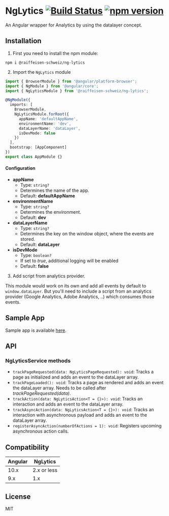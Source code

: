 # NgLytics [![Build Status](https://travis-ci.org/Raiffeisen-Schweiz/ng-lytics.svg?branch=master)](https://travis-ci.org/Raiffeisen-Schweiz/ng-lytics) [![npm version](https://badge.fury.io/js/%40raiffeisen-schweiz%2Fng-lytics.svg)](https://badge.fury.io/js/%40raiffeisen-schweiz%2Fng-lytics)

An Angular wrapper for Analytics by using the datalayer concept.

## Installation

1. First you need to install the npm module:

`npm i @raiffeisen-schweiz/ng-lytics`

2. Import the `NgLytics` module

```typescript
import { BrowserModule } from '@angular/platform-browser';
import { NgModule } from '@angular/core';
import { NgLyticsModule } from '@raiffeisen-schweiz/ng-lytics';

@NgModule({
  imports: [
    BrowserModule,
    NgLyticsModule.forRoot({
      appName: 'defaultAppName',
      environmentName: 'dev',
      dataLayerName: 'dataLayer',
      isDevMode: false
    })
  ],
  bootstrap: [AppComponent]
})
export class AppModule {}
```

#### Configuration

- **appName**
  - Type: `string?`
  - Determines the name of the app.
  - Default: **defaultAppName**
- **environmentName**
  - Type: `string?`
  - Determines the environment.
  - Default: **dev**
- **dataLayerName**
  - Type: `string?`
  - Determines the key on the window object, where the events are stored.
  - Default: **dataLayer**
- **isDevMode**
  - Type: `boolean?`
  - If set to _true_, additional logging will be enabled
  - Default: **false**

3. Add script from analytics provider.

This module would work on its own and add all events by default to `window.dataLayer`. But you'll need to include a script from an analytics provider (Google Analytics, Adobe Analytics, ..) which consumes those events.

## Sample App

Sample app is available [here](https://github.com/Raiffeisen-Schweiz/ng-lytics/tree/master/projects/example/src/app).

## API

### NgLyticsService methods

- `trackPageRequested(data: NgLyticsPageRequested): void`: Tracks a page as initialized and adds an event to the dataLayer array.
- `trackPageLoaded(): void`: Tracks a page as rendered and adds an event the dataLayer array. Needs to be called after _trackPageRequested(data)_.
- `trackAction(data: NgLyticsAction<T = {}>): void`: Tracks an interaction and adds an event to the dataLayer array.
- `trackAsyncAction(data: NgLyticsAction<T = {}>): void`: Tracks an interaction with asynchronous payload and adds an event to the dataLayer array.
- `registerAsyncAction(numberOfActions = 1): void`: Registers upcoming asynchronous action calls.

## Compatibility

| Angular | NgLytics    |
| ------- | ----------- |
| 10.x    | 2.x or less |
| 9.x     | 1.x         |

## License

MIT
